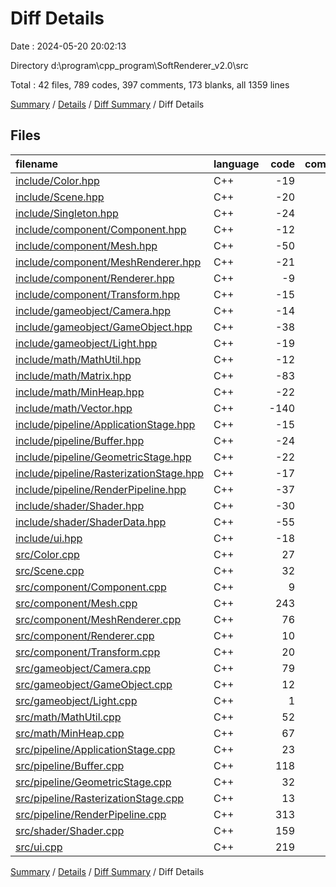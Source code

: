 # Diff Details

Date : 2024-05-20 20:02:13

Directory d:\\program\\cpp_program\\SoftRenderer_v2.0\\src

Total : 42 files,  789 codes, 397 comments, 173 blanks, all 1359 lines

[Summary](results.md) / [Details](details.md) / [Diff Summary](diff.md) / Diff Details

## Files
| filename | language | code | comment | blank | total |
| :--- | :--- | ---: | ---: | ---: | ---: |
| [include/Color.hpp](/include/Color.hpp) | C++ | -19 | 0 | -5 | -24 |
| [include/Scene.hpp](/include/Scene.hpp) | C++ | -20 | 0 | -6 | -26 |
| [include/Singleton.hpp](/include/Singleton.hpp) | C++ | -24 | 0 | -6 | -30 |
| [include/component/Component.hpp](/include/component/Component.hpp) | C++ | -12 | -1 | -5 | -18 |
| [include/component/Mesh.hpp](/include/component/Mesh.hpp) | C++ | -50 | -3 | -13 | -66 |
| [include/component/MeshRenderer.hpp](/include/component/MeshRenderer.hpp) | C++ | -21 | 0 | -9 | -30 |
| [include/component/Renderer.hpp](/include/component/Renderer.hpp) | C++ | -9 | -32 | -4 | -45 |
| [include/component/Transform.hpp](/include/component/Transform.hpp) | C++ | -15 | 0 | -4 | -19 |
| [include/gameobject/Camera.hpp](/include/gameobject/Camera.hpp) | C++ | -14 | -18 | -7 | -39 |
| [include/gameobject/GameObject.hpp](/include/gameobject/GameObject.hpp) | C++ | -38 | 0 | -13 | -51 |
| [include/gameobject/Light.hpp](/include/gameobject/Light.hpp) | C++ | -19 | 0 | -5 | -24 |
| [include/math/MathUtil.hpp](/include/math/MathUtil.hpp) | C++ | -12 | 0 | -9 | -21 |
| [include/math/Matrix.hpp](/include/math/Matrix.hpp) | C++ | -83 | 0 | -15 | -98 |
| [include/math/MinHeap.hpp](/include/math/MinHeap.hpp) | C++ | -22 | 0 | -5 | -27 |
| [include/math/Vector.hpp](/include/math/Vector.hpp) | C++ | -140 | -1 | -27 | -168 |
| [include/pipeline/ApplicationStage.hpp](/include/pipeline/ApplicationStage.hpp) | C++ | -15 | -6 | -4 | -25 |
| [include/pipeline/Buffer.hpp](/include/pipeline/Buffer.hpp) | C++ | -24 | 0 | -9 | -33 |
| [include/pipeline/GeometricStage.hpp](/include/pipeline/GeometricStage.hpp) | C++ | -22 | -5 | -5 | -32 |
| [include/pipeline/RasterizationStage.hpp](/include/pipeline/RasterizationStage.hpp) | C++ | -17 | -4 | -7 | -28 |
| [include/pipeline/RenderPipeline.hpp](/include/pipeline/RenderPipeline.hpp) | C++ | -37 | 0 | -15 | -52 |
| [include/shader/Shader.hpp](/include/shader/Shader.hpp) | C++ | -30 | 0 | -9 | -39 |
| [include/shader/ShaderData.hpp](/include/shader/ShaderData.hpp) | C++ | -55 | -17 | -11 | -83 |
| [include/ui.hpp](/include/ui.hpp) | C++ | -18 | 0 | -2 | -20 |
| [src/Color.cpp](/src/Color.cpp) | C++ | 27 | 0 | 5 | 32 |
| [src/Scene.cpp](/src/Scene.cpp) | C++ | 32 | 0 | 7 | 39 |
| [src/component/Component.cpp](/src/component/Component.cpp) | C++ | 9 | 0 | 2 | 11 |
| [src/component/Mesh.cpp](/src/component/Mesh.cpp) | C++ | 243 | 21 | 61 | 325 |
| [src/component/MeshRenderer.cpp](/src/component/MeshRenderer.cpp) | C++ | 76 | 5 | 24 | 105 |
| [src/component/Renderer.cpp](/src/component/Renderer.cpp) | C++ | 10 | 264 | 8 | 282 |
| [src/component/Transform.cpp](/src/component/Transform.cpp) | C++ | 20 | 0 | 6 | 26 |
| [src/gameobject/Camera.cpp](/src/gameobject/Camera.cpp) | C++ | 79 | 122 | 9 | 210 |
| [src/gameobject/GameObject.cpp](/src/gameobject/GameObject.cpp) | C++ | 12 | 0 | 5 | 17 |
| [src/gameobject/Light.cpp](/src/gameobject/Light.cpp) | C++ | 1 | 0 | 4 | 5 |
| [src/math/MathUtil.cpp](/src/math/MathUtil.cpp) | C++ | 52 | 8 | 16 | 76 |
| [src/math/MinHeap.cpp](/src/math/MinHeap.cpp) | C++ | 67 | 0 | 15 | 82 |
| [src/pipeline/ApplicationStage.cpp](/src/pipeline/ApplicationStage.cpp) | C++ | 23 | 0 | 5 | 28 |
| [src/pipeline/Buffer.cpp](/src/pipeline/Buffer.cpp) | C++ | 118 | 7 | 17 | 142 |
| [src/pipeline/GeometricStage.cpp](/src/pipeline/GeometricStage.cpp) | C++ | 32 | 0 | 6 | 38 |
| [src/pipeline/RasterizationStage.cpp](/src/pipeline/RasterizationStage.cpp) | C++ | 13 | 3 | 6 | 22 |
| [src/pipeline/RenderPipeline.cpp](/src/pipeline/RenderPipeline.cpp) | C++ | 313 | 16 | 80 | 409 |
| [src/shader/Shader.cpp](/src/shader/Shader.cpp) | C++ | 159 | 33 | 28 | 220 |
| [src/ui.cpp](/src/ui.cpp) | C++ | 219 | 5 | 64 | 288 |

[Summary](results.md) / [Details](details.md) / [Diff Summary](diff.md) / Diff Details